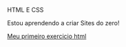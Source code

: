 HTML E CSS

Estou aprendendo a criar Sites do zero!

<a href="https://matheusfbra.github.io/html-css/exercicios/ex001/index.html">Meu primeiro exercicio html</a>